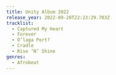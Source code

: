 ```yaml
---
title: Unity Album 2022
release_year: 2022-09-28T22:23:29.703Z
tracklist:
  - Captured My Heart
  - Forever
  - O’laga Port?
  - Cradle
  - Rise ‘N’ Shine
genres:
  - Afrobeat
---
```

